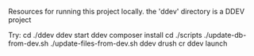 Resources for running this project locally.
the 'ddev' directory is a DDEV project

Try: 
	cd ./ddev
	ddev start
	ddev composer install
	cd ./scripts
	./update-db-from-dev.sh
	./update-files-from-dev.sh
	ddev drush cr
	ddev launch
